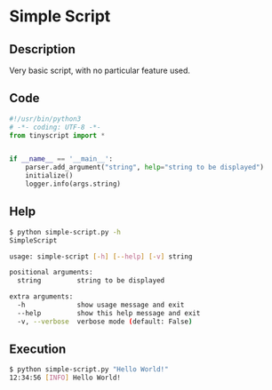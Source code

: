 # Simple Script

## Description

Very basic script, with no particular feature used.

## Code

```python
#!/usr/bin/python3
# -*- coding: UTF-8 -*-
from tinyscript import *


if __name__ == '__main__':
    parser.add_argument("string", help="string to be displayed")
    initialize()
    logger.info(args.string)
```

## Help

```sh
$ python simple-script.py -h
SimpleScript

usage: simple-script [-h] [--help] [-v] string

positional arguments:
  string         string to be displayed

extra arguments:
  -h             show usage message and exit
  --help         show this help message and exit
  -v, --verbose  verbose mode (default: False)

```

## Execution

```sh
$ python simple-script.py "Hello World!"
12:34:56 [INFO] Hello World!

```
